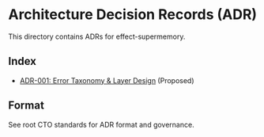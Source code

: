 # Architecture Decision Records (ADR)

This directory contains ADRs for effect-supermemory.

## Index

- [ADR-001: Error Taxonomy & Layer Design](001-error-taxonomy-layer-design.md) (Proposed)

## Format

See root CTO standards for ADR format and governance.

